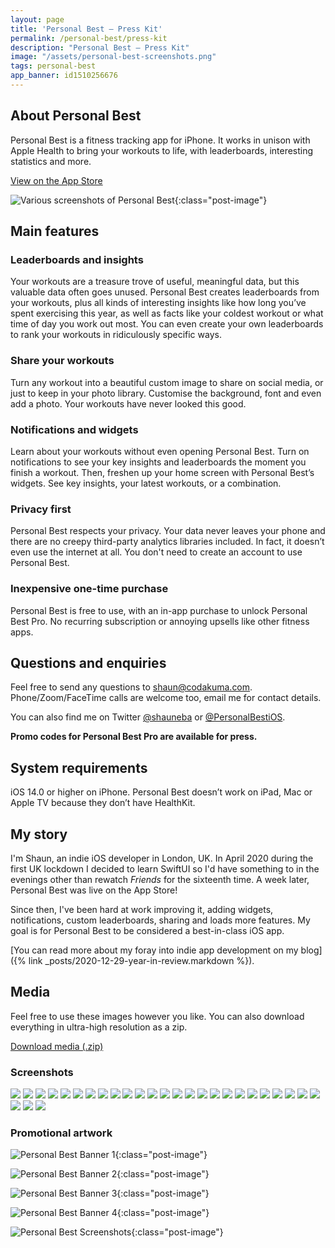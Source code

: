 ```yaml
---
layout: page
title: 'Personal Best — Press Kit'
permalink: /personal-best/press-kit
description: "Personal Best — Press Kit"
image: "/assets/personal-best-screenshots.png"
tags: personal-best
app_banner: id1510256676
---
```


## About Personal Best

Personal Best is a fitness tracking app for iPhone. It works in unison with Apple Health to bring your workouts to life, with leaderboards, interesting statistics and more.

[View on the App Store](https://apps.apple.com/gb/app/personal-best-workouts/id1510256676)

![Various screenshots of Personal Best](/assets/personal-best-banner.png){:class="post-image"}

## Main features

### Leaderboards and insights

Your workouts are a treasure trove of useful, meaningful data, but this valuable data often goes unused. Personal Best creates leaderboards from your workouts, plus all kinds of interesting insights like how long you’ve spent exercising this year, as well as facts like your coldest workout or what time of day you work out most. You can even create your own leaderboards to rank your workouts in ridiculously specific ways.

### Share your workouts

Turn any workout into a beautiful custom image to share on social media, or just to keep in your photo library. Customise the background, font and even add a photo. Your workouts have never looked this good. 

### Notifications and widgets

Learn about your workouts without even opening Personal Best. Turn on notifications to see your key insights and leaderboards the moment you finish a workout. Then, freshen up your home screen with Personal Best’s widgets. See key insights, your latest workouts, or a combination.

### Privacy first

Personal Best respects your privacy. Your data never leaves your phone and there are no creepy third-party analytics libraries included. In fact, it doesn’t even use the internet at all. You don't need to create an account to use Personal Best.

### Inexpensive one-time purchase

Personal Best is free to use, with an in-app purchase to unlock Personal Best Pro. No recurring subscription or annoying upsells like other fitness apps.

## Questions and enquiries

Feel free to send any questions to [shaun@codakuma.com](mailto:shaun@codakuma.com). Phone/Zoom/FaceTime calls are welcome too, email me for contact details.

You can also find me on Twitter [@shauneba](https://twitter.com/shauneba) or [@PersonalBestiOS](https://twitter.com/personalbestios).

**Promo codes for Personal Best Pro are available for press.**

## System requirements

iOS 14.0 or higher on iPhone. Personal Best doesn’t work on iPad, Mac or Apple TV because they don’t have HealthKit.

## My story

I'm Shaun, an indie iOS developer in London, UK. In April 2020 during the first UK lockdown I decided to learn SwiftUI so I'd have something to in the evenings other than rewatch _Friends_ for the sixteenth time. A week later, Personal Best was live on the App Store!

Since then, I've been hard at work improving it, adding widgets, notifications, custom leaderboards, sharing and loads more features. My goal is for Personal Best to be considered a best-in-class iOS app.

[You can read more about my foray into indie app development on my blog]({% link _posts/2020-12-29-year-in-review.markdown %}).

## Media

Feel free to use these images however you like. You can also download everything in ultra-high resolution as a zip.

<div class="flex-wrapper">
  <a class="button" href="/assets/pb-presskit.zip">Download media (.zip)</a>
</div>

### Screenshots

<div class="promo-screenshots__wrapper">

  <img src="/assets/press-kit/screenshots/light/main screen.PNG" class="promo-screenshots__screenshot">
  <img src="/assets/press-kit/screenshots/dark/main screen.PNG" class="promo-screenshots__screenshot">

  <img src="/assets/press-kit/screenshots/light/insights - top.PNG" class="promo-screenshots__screenshot">
  <img src="/assets/press-kit/screenshots/dark/insights - top.PNG" class="promo-screenshots__screenshot">

  <img src="/assets/press-kit/screenshots/light/insights - bottom.PNG" class="promo-screenshots__screenshot">
  <img src="/assets/press-kit/screenshots/dark/insights - bottom.PNG" class="promo-screenshots__screenshot">

  <img src="/assets/press-kit/screenshots/light/share screen.PNG" class="promo-screenshots__screenshot">
  <img src="/assets/press-kit/screenshots/dark/share screen.PNG" class="promo-screenshots__screenshot">

  <img src="/assets/press-kit/screenshots/light/workout details - top.PNG" class="promo-screenshots__screenshot">
  <img src="/assets/press-kit/screenshots/dark/workout details - top.PNG" class="promo-screenshots__screenshot">

  <img src="/assets/press-kit/screenshots/light/workout details - bottom.PNG" class="promo-screenshots__screenshot">
  <img src="/assets/press-kit/screenshots/dark/workout details - bottom.PNG" class="promo-screenshots__screenshot">

  <img src="/assets/press-kit/screenshots/light/energy burned statistics.PNG" class="promo-screenshots__screenshot">
  <img src="/assets/press-kit/screenshots/dark/energy burned statistics.PNG" class="promo-screenshots__screenshot">

  <img src="/assets/press-kit/screenshots/light/leaderboard.PNG" class="promo-screenshots__screenshot">
  <img src="/assets/press-kit/screenshots/dark/leaderboard.PNG" class="promo-screenshots__screenshot">

  <img src="/assets/press-kit/screenshots/light/new leaderboard.PNG" class="promo-screenshots__screenshot">
  <img src="/assets/press-kit/screenshots/dark/new leaderboard.PNG" class="promo-screenshots__screenshot">

  <img src="/assets/press-kit/screenshots/light/workout day - all days.PNG" class="promo-screenshots__screenshot">
  <img src="/assets/press-kit/screenshots/dark/workout day - all days.PNG" class="promo-screenshots__screenshot">

  <img src="/assets/press-kit/screenshots/light/workout day - one day.PNG" class="promo-screenshots__screenshot">
  <img src="/assets/press-kit/screenshots/dark/workout day - one day.PNG" class="promo-screenshots__screenshot">

  <img src="/assets/press-kit/screenshots/light/workout route map.PNG" class="promo-screenshots__screenshot">
  <img src="/assets/press-kit/screenshots/dark/workout route map.PNG" class="promo-screenshots__screenshot">

  <img src="/assets/press-kit/screenshots/light/app icon.PNG" class="promo-screenshots__screenshot">
  <img src="/assets/press-kit/screenshots/dark/app icon.PNG" class="promo-screenshots__screenshot">

  <img src="/assets/press-kit/screenshots/light/about screen.PNG" class="promo-screenshots__screenshot">
  <img src="/assets/press-kit/screenshots/dark/about screen.PNG" class="promo-screenshots__screenshot">


</div>

### Promotional artwork

![Personal Best Banner 1](/assets/press-kit/artwork/banner_1.png){:class="post-image"}

![Personal Best Banner 2](/assets/press-kit/artwork/banner_2.png){:class="post-image"}

![Personal Best Banner 3](/assets/press-kit/artwork/banner_3.png){:class="post-image"}

![Personal Best Banner 4](/assets/press-kit/artwork/banner_4.png){:class="post-image"}

![Personal Best Screenshots](/assets/press-kit/artwork/various-screenshots.png){:class="post-image"}